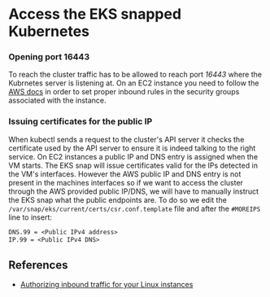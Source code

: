 # Access the EKS snapped Kubernetes

### Opening port 16443
To reach the cluster traffic has to be allowed to reach port _16443_ where the Kubrnetes server is listening at.
On an EC2 instance you need to follow the 
[AWS docs](https://docs.aws.amazon.com/AWSEC2/latest/UserGuide/authorizing-access-to-an-instance.html) in order to set
proper inbound rules in the security groups associated with the instance.
 
### Issuing certificates for the public IP
When kubectl sends a request to the cluster's API server it checks the certificate used by the API server to ensure
it is indeed talking to the right service. On EC2 instances a public IP and DNS entry is assigned when the VM starts.
The EKS snap will issue certificates valid for the IPs detected in the VM's interfaces. However the AWS public IP and
DNS entry is not present in the machines interfaces so if we want to access the cluster through the AWS provided public
IP/DNS, we will have to manually instruct the EKS snap what the public endpoints are. To do so we edit the
 `/var/snap/eks/current/certs/csr.conf.template` file and after the `#MOREIPS` line to insert:
```dtd
DNS.99 = <Public IPv4 address>
IP.99 = <Public IPv4 DNS>
```

## References

 * [Authorizing inbound traffic for your Linux instances](https://docs.aws.amazon.com/AWSEC2/latest/UserGuide/authorizing-access-to-an-instance.html)
